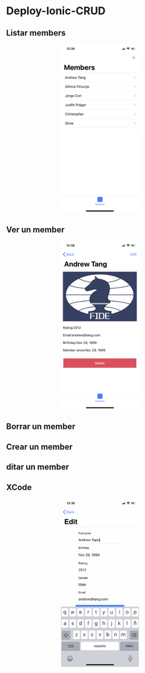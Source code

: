 # Deploy-Ionic-CRUD

## Listar members 
<p align="center">
  <img src="https://raw.githubusercontent.com/christopherwilliamflores/Deploy-Ionic-CRUD/main/figures/list.PNG" width="210" title="hover text">
</p>

## Ver un member

<p align="center">
  <img src="https://raw.githubusercontent.com/christopherwilliamflores/Deploy-Ionic-CRUD/main/figures/view.PNG" width="210" title="hover text">
</p>

## Borrar un member
## Crear un member
## ditar un member
## XCode

<p align="center">
  <img src="https://raw.githubusercontent.com/christopherwilliamflores/Deploy-Ionic-CRUD/main/figures/edit.png" width="210" title="hover text">

</p>